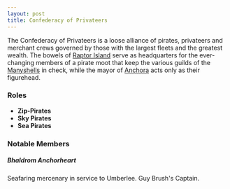 ```yaml
---
layout: post
title: Confederacy of Privateers
---
```


The Confederacy of Privateers is a loose alliance of pirates, privateers and merchant crews governed by those with the largest fleets and the greatest wealth. The bowels of [Raptor Island](contritus#raptor-island) serve as headquarters for the ever-changing members of a pirate moot that keep the various guilds of the [Manyshells](contritus#the-manyshells) in check, while the mayor of [Anchora](contritus#anchora) acts only as their figurehead.

### Roles

- **Zip-Pirates**
- **Sky Pirates**
- **Sea Pirates**

### Notable Members

##### **Bhaldrom Anchorheart**

Seafaring mercenary in service to Umberlee. Guy Brush's Captain.
